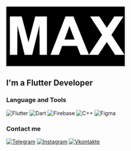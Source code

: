 [![Header](https://github.com/N0zim4ik/N0zim4ik/blob/main/assets/git_photo.png)](https://t.me/ugu_7)

## I'm a Flutter Developer

### Language and Tools
![Flutter](https://img.shields.io/badge/-Flutter-090909?style=for-the-badge&logo=flutter&logoColor=47C5FB)
![Dart](https://img.shields.io/badge/-Dart-090909?style=for-the-badge&logo=dart&logoColor=197CDB)
![Firebase](https://img.shields.io/badge/-Firebase-090909?style=for-the-badge&logo=firebase&logoColor=47C5FB)
![C++](https://img.shields.io/badge/-C++-090909?style=for-the-badge&logo=c%2b%2b&logoColor=6296CC)
![Figma](https://img.shields.io/badge/-FIgma-090909?style=for-the-badge&logo=figma&logoColor=47C5FB)

### Contact me
[![Telegram](https://img.shields.io/badge/-Telegram-090909?style=for-the-badge&logo=telegram&logoColor=47C5FB)](https://t.me/ugu_7)
[![Instagram](https://img.shields.io/badge/-Instagram-090909?style=for-the-badge&logo=instagram&logoColor=B4068E)](https://www.instagram.com/nazim4ik_mks/)
[![Vkontakte](https://img.shields.io/badge/-Vkontakte-090909?style=for-the-badge&logo=vk&logoColor=4F7Db#)](https://vk.com/maks_top_2004)

